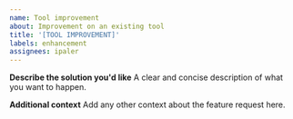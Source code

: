 ```yaml
---
name: Tool improvement
about: Improvement on an existing tool
title: '[TOOL IMPROVEMENT]'
labels: enhancement
assignees: ipaler
---
```


**Describe the solution you'd like**
A clear and concise description of what you want to happen.

**Additional context**
Add any other context about the feature request here.
